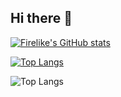 ## Hi there 👋

[![Firelike's GitHub stats](https://github-readme-stats.vercel.app/api?username=firelike&show_icons=true)](https://github.com/firelike)

[![Top Langs](https://github-readme-stats.vercel.app/api/top-langs/?username=firelike)](https://github.com/firelike)

![Top Langs](https://github-readme-streak-stats.herokuapp.com/?user=firelike)

<!--
**firelike/firelike** is a ✨ _special_ ✨ repository because its `README.md` (this file) appears on your GitHub profile.

Here are some ideas to get you started:

- 🔭 I’m currently working on ...
- 🌱 I’m currently learning ...
- 👯 I’m looking to collaborate on ...
- 🤔 I’m looking for help with ...
- 💬 Ask me about ...
- 📫 How to reach me: ...
- 😄 Pronouns: ...
- ⚡ Fun fact: ...
-->
